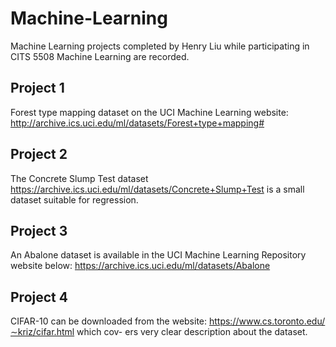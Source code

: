 # Machine-Learning
Machine Learning projects completed by Henry Liu while participating in CITS 5508 Machine Learning are recorded.

## Project 1
Forest type mapping dataset on the UCI Machine Learning website:
http://archive.ics.uci.edu/ml/datasets/Forest+type+mapping#
## Project 2
The Concrete Slump Test dataset
https://archive.ics.uci.edu/ml/datasets/Concrete+Slump+Test
is a small dataset suitable for regression. 
## Project 3
An Abalone dataset is available in the UCI Machine Learning Repository website below: https://archive.ics.uci.edu/ml/datasets/Abalone
## Project 4
CIFAR-10 can be downloaded from the website: https://www.cs.toronto.edu/∼kriz/cifar.html which cov- ers very clear description about the dataset.
